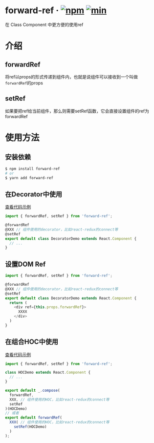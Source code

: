 # forward-ref &middot; [![npm](https://img.shields.io/npm/v/forward-ref.svg?style=popout)](https://www.npmjs.com/package/forward-ref) [![min](https://badgen.net/bundlephobia/min/forward-ref)](https://bundlephobia.com/result?p=forward-ref)
在 Class Component 中更方便的使用ref

# 介绍

## forwardRef
将ref以props的形式传递到组件内，也就是说组件可以接收到一个叫做`forwardRef`的props

## setRef
如果要把ref给当前组件，那么则需要setRef函数，它会直接设置组件的ref为forwardRef

# 使用方法

## 安装依赖
```sh
$ npm install forward-ref
# or
$ yarn add forward-ref
```
## 在Decorator中使用
[查看代码示例](https://github.com/wowlusitong/forward-ref/blob/master/packages/examples/src/scripts/components/DecoratorDemo.js)
```js
import { forwardRef, setRef } from 'forward-ref';

@forwardRef
@XXX // 组件使用的decorator，比如react-redux的connect等
@setRef
export default class DecoratorDemo extends React.Component {
  // ...
}

```

## 设置DOM Ref
```js
import { forwardRef, setRef } from 'forward-ref';

@forwardRef
@XXX // 组件使用的decorator，比如react-redux的connect等
@setRef
export default class DecoratorDemo extends React.Component {
  return (
    <div ref={this.props.forwardRef}>
      XXXX
    </div>
  )
}

```


## 在组合HOC中使用
[查看代码示例](https://github.com/wowlusitong/forward-ref/blob/master/packages/examples/src/scripts/components/HOCDemo.js)
```js
import { forwardRef, setRef } from 'forward-ref';

class HOCDemo extends React.Component {
  // ...
}

export default _.compose(
  forwardRef,
  XXX, // 组件使用的HOC，比如react-redux的connect等
  setRef
)(HOCDemo)
// 或者
export default forwardRef(
  XXX( // 组件使用的HOC，比如react-redux的connect等
    setRef(HOCDemo)
  )
);

```
